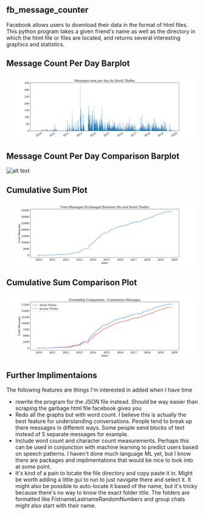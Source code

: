 ## fb_message_counter
Facebook allows users to download their data in the format of html files. This python program takes a given friend's name as well as the directory in which the html file or files are located, and returns several interesting graphics and statistics.

## Message Count Per Day Barplot
![alt text](https://github.com/jthaller/fb_message_counter/blob/master/example_images/David_Thaller_barplot.png "Example Barplot")


## Message Count Per Day Comparison Barplot
![alt text](https://github.com/jthaller/fb_message_counter/blob/master/exampe_images/David_Thaller_friendship_comparison.png "Example Barplot Comparison")


## Cumulative Sum Plot
![alt text](https://github.com/jthaller/fb_message_counter/blob/master/example_images/David_Thaller_cumsum.png "Example Cumsum Plot")


## Cumulative Sum Comparison Plot
![alt text](https://github.com/jthaller/fb_message_counter/blob/master/example_images/David_Thaller_comparison_cumsum.png "Example Cumsum Plot")

## Further Implimentaions
The following features are things I'm interested in added when I have time
- rewrite the program for the JSON file instead. Should be way easier than scraping the garbage html file facebook gives you
- Redo all the graphs but with word count. I believe this is actually the best feature for understanding conversations. People tend to break up there messages in different ways. Some people send blocks of text instead of 5 separate messages for example.
- Include word count and character count measurements. Perhaps this can be used in conjunction with machine learning to predict users based on speech patterns. I haven't done much language ML yet, but I know there are packages and implimentations that would be nice to look into at some point.
- It's kind of a pain to locate the file directory and copy paste it in. Might be worth adding a little gui to run to just navigate there and select it. It might also be possible to auto-locate it based of the name, but it's tricky because there's no way to know the exact folder title. The folders are formatted like FistnameLastnameRandomNumbers and group chats might also start with their name.
